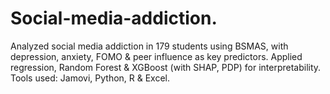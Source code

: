 # Social-media-addiction.
Analyzed social media addiction in 179 students using BSMAS, with depression, anxiety, FOMO &amp; peer influence as key predictors. Applied regression, Random Forest &amp; XGBoost (with SHAP, PDP) for interpretability. Tools used: Jamovi, Python, R &amp; Excel.
